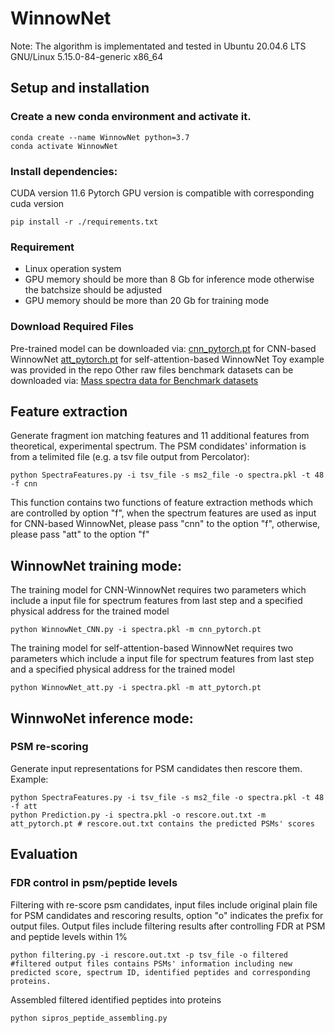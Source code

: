 # WinnowNet
Note: The algorithm is implementated and tested in Ubuntu 20.04.6 LTS GNU/Linux 5.15.0-84-generic x86_64
## Setup and installation
### Create a new conda environment and activate it.
```
conda create --name WinnowNet python=3.7
conda activate WinnowNet
```
### Install dependencies:
CUDA version 11.6
Pytorch GPU version is compatible with corresponding cuda version
```
pip install -r ./requirements.txt
```
### Requirement
* Linux operation system
* GPU memory should be more than 8 Gb for inference mode otherwise the batchsize should be adjusted
* GPU memory should be more than 20 Gb for training mode
### Download Required Files
Pre-trained model can be downloaded via:
[cnn_pytorch.pt](https://figshare.com/articles/dataset/Models/25513531) for CNN-based WinnowNet
[att_pytorch.pt](https://figshare.com/articles/dataset/Models/25513531) for self-attention-based WinnowNet
Toy example was provided in the repo
Other raw files benchmark datasets can be downloaded via:
[Mass spectra data for Benchmark datasets](https://figshare.com/articles/dataset/Datasets/25511770)

## Feature extraction

Generate fragment ion matching features and 11 additional features from theoretical, experimental spectrum. The PSM condidates' information is from a telimited file (e.g. a tsv file output from Percolator):
```
python SpectraFeatures.py -i tsv_file -s ms2_file -o spectra.pkl -t 48 -f cnn
```
This function contains two functions of feature extraction methods which are controlled by option "f", when the spectrum features are used as input for CNN-based WinnowNet, please pass "cnn" to the option "f", otherwise, please pass "att" to the option "f"
## WinnowNet training mode:
The training model for CNN-WinnowNet requires two parameters which include a input file for spectrum features from last step and a specified physical address for the trained model 
```
python WinnowNet_CNN.py -i spectra.pkl -m cnn_pytorch.pt
```
The training model for self-attention-based WinnowNet requires two parameters which include a input file for spectrum features from last step and a specified physical address for the trained model
```
python WinnowNet_att.py -i spectra.pkl -m att_pytorch.pt
```
## WinnwoNet inference mode:
### PSM re-scoring
Generate input representations for PSM candidates then rescore them. Example:
```
python SpectraFeatures.py -i tsv_file -s ms2_file -o spectra.pkl -t 48 -f att 
python Prediction.py -i spectra.pkl -o rescore.out.txt -m att_pytorch.pt # rescore.out.txt contains the predicted PSMs' scores 
```

## Evaluation
### FDR control in psm/peptide levels
Filtering with re-score psm candidates, input files include original plain file for PSM candidates and rescoring results, option "o" indicates the prefix for output files. Output files include filtering results after controlling FDR at PSM and peptide levels within 1%
```
python filtering.py -i rescore.out.txt -p tsv_file -o filtered #filtered output files contains PSMs' information including new predicted score, spectrum ID, identified peptides and corresponding proteins.
```
Assembled filtered identified peptides into proteins
```
python sipros_peptide_assembling.py
```
